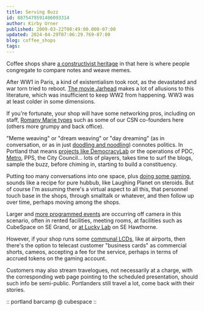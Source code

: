 ```yaml
---
title: Serving Buzz
id: 8875479591486093314
author: Kirby Urner
published: 2009-03-22T08:49:00.000-07:00
updated: 2024-04-29T07:06:29.769-07:00
blog: coffee_shops
tags: 
---
```


[](https://www.flickr.com/photos/kirbyurner/479677094/in/dateposted/)
Coffee shops share [a constructivist heritage](http://coffeeshopsnet.blogspot.com/2009/02/about-constructivism.html) in that here is where people congregate to compare notes and weave memes.

After WW1 in Paris, a kind of existentialism took root, as the devastated and war torn tried to reboot. [The movie Jarhead](http://worldgame.blogspot.com/2005/11/jarhead-movie-review.html) makes a lot of allusions to this literature, which was insufficient to keep WW2 from happening. WW3 was at least colder in some dimensions.

If you're fortunate, your shop will have some networking pros, including on staff, [Romany Marie types](http://coffeeshopsnet.blogspot.com/2009/03/franchise-motifs.html) such as some of our CSN co-founders here (others more grumpy and back office).

"Meme weaving" or "dream weaving" or "day dreaming" (as in conversation, or as in just [doodling and noodling](http://mybizmo.blogspot.com/2009/03/noodling-and-doodling.html)) connotes politics. In Portland that means [projects like DemocracyLab](http://mybizmo.blogspot.com/2009/02/democracy-engine.html) or the operations of PDC, [Metro](http://mybizmo.blogspot.com/2008/11/town-meeting.html), PPS, the City Council... lots of players, takes time to surf the blogs, sample the buzz, before chiming in, starting to build a constituency.

Putting too many conversations into one space, plus [doing some gaming](http://mybizmo.blogspot.com/2006/07/visitors.html), sounds like a recipe for pure hubbub, like Laughing Planet on steroids. But of course I'm assuming there's a virtual aspect to all this, that personnel touch base in the shops, through smalltalk or whatever, and then follow up over time, perhaps moving among the shops.

Larger and [more programmed events](http://www.isepp.org/) are occurring off camera in this scenario, often in rented facilities, meeting rooms, at facilities such as CubeSpace on SE Grand, or [at Lucky Lab](http://controlroom.blogspot.com/2006/05/lucky-lab.html) on SE Hawthorne.

However, if your shop runs some [communal LCDs](http://mybizmo.blogspot.com/2006/12/caf-philosophique.html), like at airports, then there's the option to telecast customer "business cards" as commercial shorts, cameos, accepting a fee for the service, perhaps in terms of accrued tokens on the gaming account.

Customers may also stream travelogues, not necessarily at a charge, with the corresponding web page pointing to the scheduled presentation, should such info be semi-public. Portlanders still travel a lot, come back with their stories.

:: portland barcamp @ cubespace ::